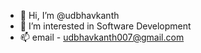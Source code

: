 - 👋 Hi, I’m @udbhavkanth
- 👀 I’m interested in Software Development
- 📫 email - udbhavkanth007@gmail.com
<!---
udbhavkanth/udbhavkanth is a ✨ special ✨ repository because its `README.md` (this file) appears on your GitHub profile.
You can click the Preview link to take a look at your changes.
--->
